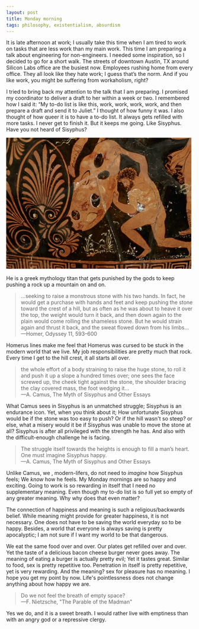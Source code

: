```yaml
---
layout: post
title: Monday morning
tags: philosophy, existentialism, absurdism
---
```


It is late afternoon at work; I usually take this time when I am tired to work on tasks that are less work than my main work. This time I am preparing a talk about engineering for non-engineers. I needed some inspiration, so I decided to go for a short walk. The streets of downtown Austin, TX around Silicon Labs office are the busiest now. Employees rushing home from every office. They all look like they hate work; I guess that’s the norm. And if you like work, you might be suffering from workaholism, right?

I tried to bring back my attention to the talk that I am preparing. I promised my coordinator to deliver a draft to her within a week or two. I remembered how I said it: “My to-do list is like this, work, work, work, work, and then prepare a draft and send it to Juliet.” I thought of how funny it was. I also thought of how queer it is to have a to-do list. It always gets refilled with more tasks. I never get to finish it. But it keeps me going. Like Sisyphus. Have you not heard of Sisyphus?


<img src="/images/sisyphus.jpg" width="500">

He is a greek mythology titan that gets punished by the gods to keep pushing a rock up a mountain on and on. 

>…seeking to raise a monstrous stone with his two hands. In fact, he would get a purchase with hands and feet and keep pushing the stone toward the crest of a hill, but as often as he was about to heave it over the top, the weight would turn it back, and then down again to the plain would come rolling the shameless stone. But he would strain again and thrust it back, and the sweat flowed down from his limbs…
> <br> —Homer, Odyssey 11, 593–600 

Homerus lines make me feel that Homerus was cursed to be stuck in the modern world that we live. My job responsibilities are pretty much that rock. Every time I get to the hill crest, it all starts all over.


> the whole effort of a body straining to raise the huge stone, to roll it and push it up a slope a hundred times over; one sees the face screwed up, the cheek tight against the stone, the shoulder bracing the clay covered mass, the foot wedging it…
> <br> —A. Camus, The Myth of Sisyphus and Other Essays

What Camus sees in Sisyphus is an unmatched struggle; Sisyphus is an endurance icon. Yet, when you think about it; How unfortunate Sisyphus would be if the stone was too easy to push? Or if the hill wasn't so steep? or else, what a misery would it be if Sisyphus was unable to move the stone at all? Sisyphus is after all privileged with the strength he has. And also with the difficult-enough challenge he is facing.

> The struggle itself towards the heights is enough to fill a man’s heart. One must imagine Sisyphus happy.
> <br> —A. Camus, The Myth of Sisyphus and Other Essays 

Unlike Camus,  we , modern-lifers, do not need to *imagine* how Sisyphus feels; We *know* how he feels. My Monday mornings are so happy and exciting. Going to work is so rewarding in itself that I need no supplementary meaning. Even though my to-do list is so full yet so empty of any greater meaning. Why why does that even matter?

The connection of happiness and meaning is such a religious/backwards belief. While meaning might provide for greater happiness, it is not necessary. One does not have to be saving the world everyday so to be happy. Besides, a world that everyone is always saving is pretty apocalyptic; I am not sure if I want my world to be that dangerous.

We eat the same food over and over. Our plates get refilled over and over. Yet the taste of a delicious bacon cheese burger never goes away. The meaning of eating a burger is actually pretty evil; Yet it tastes great. Similar to food, sex is pretty repetitive too. Penetration in itself is pretty repetitive, yet is very rewarding. And the meaning? sex for pleasure has no meaning. I hope you get my point by now. Life's pointlessness does not change anything about how happy we are. 

> Do we not feel the breath of empty space?
> <br> —F. Nietzsche, "The Parable of the Madman"

Yes we do, and it is a sweet breath. I would rather live with emptiness than with an angry god or a repressive clergy.
 
